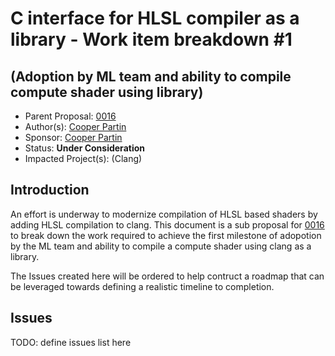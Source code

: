 <!-- {% raw %} -->

# C interface for HLSL compiler as a library - Work item breakdown #1
## (Adoption by ML team and ability to compile compute shader using library)

* Parent Proposal: [0016](../0016-c-interface-compiler-library.md)
* Author(s): [Cooper Partin](https://github.com/coopp)
* Sponsor: [Cooper Partin](https://github.com/coopp)
* Status: **Under Consideration**
* Impacted Project(s): (Clang)

## Introduction

An effort is underway to modernize compilation of HLSL based shaders by adding
HLSL compilation to clang. This document is a sub proposal for 
[0016](../0016-c-interface-compiler-library.md) to break down the work
required to achieve the first milestone of adopotion by the ML team and
ability to compile a compute shader using clang as a library.

The Issues created here will be ordered to help contruct a roadmap that can be
leveraged towards defining a realistic timeline to completion.

## Issues

TODO: define issues list here


<!-- {% endraw %} -->
